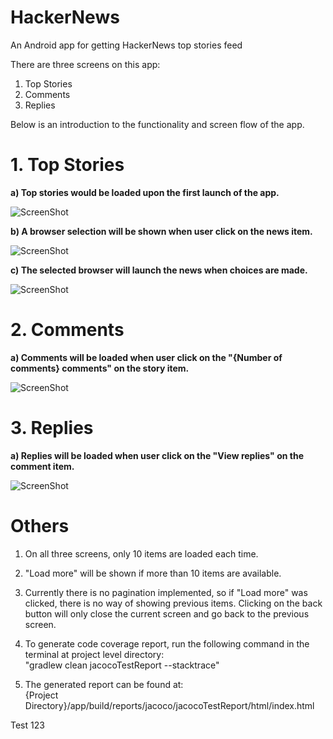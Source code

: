 # HackerNews
An Android app for getting HackerNews top stories feed

There are three screens on this app:

1. Top Stories 
2. Comments
3. Replies

Below is an introduction to the functionality and screen flow of the app.

# 1. Top Stories

**a) Top stories would be loaded upon the first launch of the app.**

![ScreenShot](https://s33.postimg.org/xw6sb1aof/Screenshot_1511836757.png "Top Stories")

**b) A browser selection will be shown when user click on the news item.**

![ScreenShot](https://s33.postimg.org/5xcmk13v3/Screenshot_1511836763.png "Browser Selection")

**c) The selected browser will launch the news when choices are made.**

![ScreenShot](https://s33.postimg.org/d0khzsehb/Screenshot_1511836794.png "Browser Loads News")

# 2. Comments

**a) Comments will be loaded when user click on the "{Number of comments} comments" on the story item.**

![ScreenShot](https://s33.postimg.org/aj8qslf67/Screenshot_1511836802.png "Comments")

# 3. Replies

**a) Replies will be loaded when user click on the "View replies" on the comment item.**

![ScreenShot](https://s33.postimg.org/hmgm88fgv/Screenshot_1511836806.png "Replies")

# Others

1. On all three screens, only 10 items are loaded each time. 

2. "Load more" will be shown if more than 10 items are available.

3. Currently there is no pagination implemented, so if "Load more" was clicked, there is no way of showing previous items. Clicking on the back button will only close the current screen and go back to the previous screen.

4. To generate code coverage report, run the following command in the terminal at project level directory: <br>"gradlew clean jacocoTestReport --stacktrace"

5. The generated report can be found at: <br>{Project Directory}/app/build/reports/jacoco/jacocoTestReport/html/index.html


Test 123
